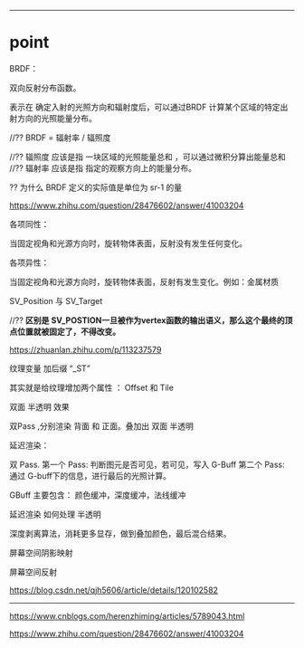 ﻿

---

# point

BRDF：

双向反射分布函数。

表示在 确定入射的光照方向和辐射度后，可以通过BRDF 计算某个区域的特定出射方向的光照能量分布。



//??   BRDF = 辐射率 / 辐照度


//?? 辐照度 应该是指 一块区域的光照能量总和 ，可以通过微积分算出能量总和
//?? 辐射率 应该是指 指定的观察方向上的能量分布。


?? 为什么 BRDF 定义的实际值是单位为 sr-1 的量

<https://www.zhihu.com/question/28476602/answer/41003204>


各项同性：

当固定视角和光源方向时，旋转物体表面，反射没有发生任何变化。

各项异性：

当固定视角和光源方向时，旋转物体表面，反射有发生变化。例如：金属材质



SV_Position 与  SV_Target

//?? **区别是 SV_POSTION一旦被作为vertex函数的输出语义，那么这个最终的顶点位置就被固定了，不得改变。**

<https://zhuanlan.zhihu.com/p/113237579>



纹理变量  加后缀 “_ST”

其实就是给纹理增加两个属性 ： Offset 和  Tile


双面 半透明 效果

双Pass ,分别渲染 背面 和 正面。叠加出 双面 半透明



延迟渲染：

双 Pass.
第一个 Pass: 判断图元是否可见，若可见，写入 G-Buff
第二个 Pass: 通过 G-buff下的信息，进行最后的光照计算。


GBuff 主要包含： 颜色缓冲，深度缓冲，法线缓冲



延迟渲染 如何处理 半透明

深度剥离算法，消耗更多显存，做到叠加颜色，最后混合结果。



屏幕空间阴影映射



屏幕空间反射

<https://blog.csdn.net/qjh5606/article/details/120102582>

---

<https://www.cnblogs.com/herenzhiming/articles/5789043.html>

<https://www.zhihu.com/question/28476602/answer/41003204>